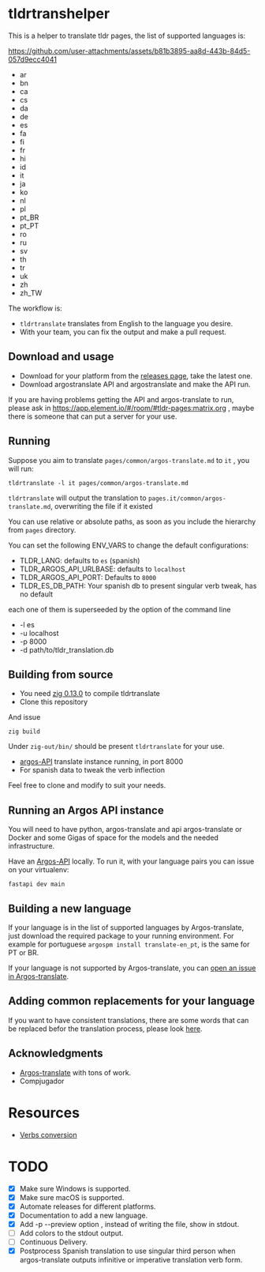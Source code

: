 # tldrtranshelper

This is a helper to translate tldr pages, the list of supported languages is:

https://github.com/user-attachments/assets/b81b3895-aa8d-443b-84d5-057d9ecc4041

* ar
* bn
* ca
* cs
* da
* de
* es
* fa
* fi
* fr
* hi
* id
* it
* ja
* ko
* nl
* pl
* pt_BR
* pt_PT
* ro
* ru
* sv
* th
* tr
* uk
* zh
* zh_TW

The workflow is:
 * `tldrtranslate` translates from English to the language you desire.
 * With your team, you can fix the output and make a pull request.

## Download and usage

 * Download for your platform from the [releases page](https://github.com/ikks/tldrtranslate/releases), take the latest one.
 * Download argostranslate API and argostranslate and make the API run.

If you are having problems getting the API and argos-translate to run, please ask 
in https://app.element.io/#/room/#tldr-pages:matrix.org , maybe there is someone
that can put a server for your use.

## Running

Suppose you aim to translate `pages/common/argos-translate.md` to `it` , you will run:

``` 
tldrtranslate -l it pages/common/argos-translate.md
```

`tldrtranslate` will output the translation to `pages.it/common/argos-translate.md`, overwriting the file if it existed

You can use relative or absolute paths, as soon as you include the hierarchy from `pages` directory.

You can set the following ENV_VARS to change the default configurations:
*  TLDR_LANG: defaults to `es` (spanish) 
*  TLDR_ARGOS_API_URLBASE: defaults to `localhost`
*  TLDR_ARGOS_API_PORT: Defaults to `8000`
*  TLDR_ES_DB_PATH: Your spanish db to present singular verb tweak, has no default

each one of them is superseeded by the option of the command line

* -l es
* -u localhost
* -p 8000
* -d path/to/tldr_translation.db

## Building from source

* You need [zig 0.13.0](https://ziglang.org/download/) to compile tldrtranslate
* Clone this repository

And issue

```
zig build
```

Under `zig-out/bin/` should be present `tldrtranslate` for your use.

* [argos-API](https://github.com/Jaro-c/Argos-API) translate instance running, in port 8000
* For spanish data to tweak the verb inflection

Feel free to clone and modify to suit your needs.

## Running an Argos API instance

You will need to have python, argos-translate and api argos-translate or Docker and some Gigas of space for the models and the needed infrastructure.

Have an [Argos-API](https://github.com/Jaro-c/Argos-API) locally. To run it, with your
language pairs you can issue on your virtualenv:

```
fastapi dev main
```

## Building a new language

If your language is in the list of supported languages by Argos-translate, just download the required package to your running environment.  For example for portuguese `argospm install translate-en_pt`, is the same for PT or BR.

If your language is not supported by Argos-translate, you can [open an issue in Argos-translate](https://github.com/argosopentech/argos-translate/discussions/91).

## Adding common replacements for your language

If you want to have consistent translations, there are some words that can be replaced befor the translation process, please look [here](docs/language_replacements.md).

## Acknowledgments

* [Argos-translate](https://github.com/argosopentech/argos-translate) with tons of work.
* Compjugador

# Resources

* [Verbs conversion](https://igor.tamarapatino.org/tldrtranslate/resources/es/data.mdb.gz)

# TODO

* [X] Make sure Windows is supported.
* [X] Make sure macOS is supported.
* [X] Automate releases for different platforms.
* [X] Documentation to add a new language.
* [X] Add -p --preview option , instead of writing the file, show in stdout.
* [ ] Add colors to the stdout output.
* [ ] Continuous Delivery.
* [X] Postprocess Spanish translation to use singular third person when argos-translate outputs infinitive or imperative translation verb form.
